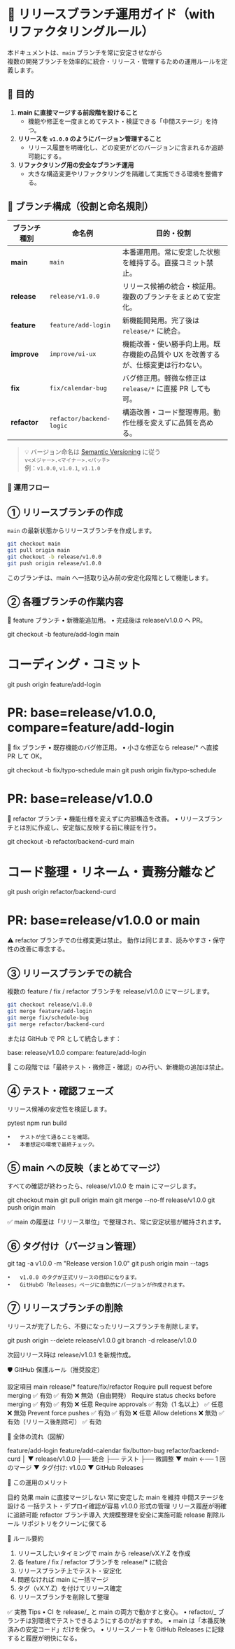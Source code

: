 # 🚀 リリースブランチ運用ガイド（with リファクタリングルール）

本ドキュメントは、`main` ブランチを常に安定させながら  
複数の開発ブランチを効率的に統合・リリース・管理するための運用ルールを定義します。

## 🎯 目的

1. **main に直接マージする前段階を設けること**
   - 機能や修正を一度まとめてテスト・検証できる「中間ステージ」を持つ。
2. **リリースを `v1.0.0` のようにバージョン管理すること**
   - リリース履歴を明確化し、どの変更がどのバージョンに含まれるか追跡可能にする。
3. **リファクタリング用の安全なブランチ運用**
   - 大きな構造変更やリファクタリングを隔離して実施できる環境を整備する。

## 🧩 ブランチ構成（役割と命名規則）

| ブランチ種別 | 命名例                   | 目的・役割                                                                       |
| ------------ | ------------------------ | -------------------------------------------------------------------------------- |
| **main**     | `main`                   | 本番運用用。常に安定した状態を維持する。直接コミット禁止。                       |
| **release**  | `release/v1.0.0`         | リリース候補の統合・検証用。複数のブランチをまとめて安定化。                     |
| **feature**  | `feature/add-login`      | 新機能開発用。完了後は `release/*` に統合。                                      |
| **improve**  | `improve/ui-ux`          | 機能改善・使い勝手向上用。既存機能の品質や UX を改善するが、仕様変更は行わない。 |
| **fix**      | `fix/calendar-bug`       | バグ修正用。軽微な修正は `release/*` に直接 PR しても可。                        |
| **refactor** | `refactor/backend-logic` | 構造改善・コード整理専用。動作仕様を変えずに品質を高める。                       |

> 💡 バージョン命名は [Semantic Versioning](https://semver.org/lang/ja/) に従う  
> `v<メジャー>.<マイナー>.<パッチ>`  
> 例：`v1.0.0`, `v1.0.1`, `v1.1.0`

### 🧱 運用フロー

## ① リリースブランチの作成

`main` の最新状態からリリースブランチを作成します。

```bash
git checkout main
git pull origin main
git checkout -b release/v1.0.0
git push origin release/v1.0.0
```

このブランチは、main へ一括取り込み前の安定化段階として機能します。

## ② 各種ブランチの作業内容

🧩 feature ブランチ
• 新機能追加用。
• 完成後は release/v1.0.0 へ PR。

git checkout -b feature/add-login main

# コーディング・コミット

git push origin feature/add-login

# PR: base=release/v1.0.0, compare=feature/add-login

🧩 fix ブランチ
• 既存機能のバグ修正用。
• 小さな修正なら release/\* へ直接 PR して OK。

git checkout -b fix/typo-schedule main
git push origin fix/typo-schedule

# PR: base=release/v1.0.0

🧩 refactor ブランチ
• 機能仕様を変えずに内部構造を改善。
• リリースブランチとは別に作成し、安定版に反映する前に検証を行う。

git checkout -b refactor/backend-curd main

# コード整理・リネーム・責務分離など

git push origin refactor/backend-curd

# PR: base=release/v1.0.0 or main

⚠️ refactor ブランチでの仕様変更は禁止。
動作は同じまま、読みやすさ・保守性の改善に専念する。

## ③ リリースブランチでの統合

複数の feature / fix / refactor ブランチを release/v1.0.0 にマージします。

```bash
git checkout release/v1.0.0
git merge feature/add-login
git merge fix/schedule-bug
git merge refactor/backend-curd
```

または GitHub で PR として統合します：

base: release/v1.0.0
compare: feature/add-login

💬 この段階では「最終テスト・微修正・確認」のみ行い、新機能の追加は禁止。

## ④ テスト・確認フェーズ

リリース候補の安定性を検証します。

pytest
npm run build

    •	テストが全て通ることを確認。
    •	本番想定の環境で最終チェック。

## ⑤ main への反映（まとめてマージ）

すべての確認が終わったら、release/v1.0.0 を main にマージします。

git checkout main
git pull origin main
git merge --no-ff release/v1.0.0
git push origin main

✅ main の履歴は「リリース単位」で整理され、常に安定状態が維持されます。

## ⑥ タグ付け（バージョン管理）

git tag -a v1.0.0 -m "Release version 1.0.0"
git push origin main --tags

    •	v1.0.0 のタグが正式リリースの目印になります。
    •	GitHubの「Releases」ページに自動的にバージョンが作成されます。

## ⑦ リリースブランチの削除

リリースが完了したら、不要になったリリースブランチを削除します。

git push origin --delete release/v1.0.0
git branch -d release/v1.0.0

次回リリース時は release/v1.0.1 を新規作成。

🛡️ GitHub 保護ルール（推奨設定）

設定項目 main release/\* feature/fix/refactor
Require pull request before merging ✅ 有効 ✅ 有効 ❌ 無効（自由開発）
Require status checks before merging ✅ 有効 ✅ 有効 ❌ 任意
Require approvals ✅ 有効（1 名以上） ✅ 任意 ❌ 無効
Prevent force pushes ✅ 有効 ✅ 有効 ❌ 任意
Allow deletions ❌ 無効 ✅ 有効（リリース後削除可） ✅ 有効

🧭 全体の流れ（図解）

feature/add-login
feature/add-calendar
fix/button-bug
refactor/backend-curd
│
▼
release/v1.0.0
├── 統合
├── テスト
├── 微調整
▼
main ←── 1 回のマージ
▼
タグ付け: v1.0.0
▼
GitHub Releases

🧠 この運用のメリット

目的 効果
main に直接マージしない 常に安定した main を維持
中間ステージを設ける 一括テスト・デプロイ確認が容易
v1.0.0 形式の管理 リリース履歴が明確に追跡可能
refactor ブランチ導入 大規模整理を安全に実施可能
release 削除ルール リポジトリをクリーンに保てる

📌 ルール要約

1. リリースしたいタイミングで main から release/vX.Y.Z を作成
2. 各 feature / fix / refactor ブランチを release/\* に統合
3. リリースブランチ上でテスト・安定化
4. 問題なければ main に一括マージ
5. タグ（vX.Y.Z）を付けてリリース確定
6. リリースブランチを削除して整理

✅ 実務 Tips
• CI を release/_ と main の両方で動かすと安心。
• refactor/_ ブランチは別環境でテストできるようにするのがおすすめ。
• main は「本番反映済みの安定コード」だけを保つ。
• リリースノートを GitHub Releases に記録すると履歴が明快になる。
